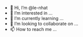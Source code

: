 - 👋 Hi, I’m @le-nhat
- 👀 I’m interested in ...
- 🌱 I’m currently learning ...
- 💞️ I’m looking to collaborate on ...
- 📫 How to reach me ...

<!---
le-nhat/le-nhat is a ✨ special ✨ repository because its `README.md` (this file) appears on your GitHub profile.
You can click the Preview link to take a look at your changes.
--->
